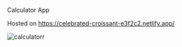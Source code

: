 Calculator App

Hosted on https://celebrated-croissant-e3f2c2.netlify.app/

![calculatorr](https://user-images.githubusercontent.com/78624317/171368883-b195b798-148b-41e0-9b29-22a9d7239fc4.png)
